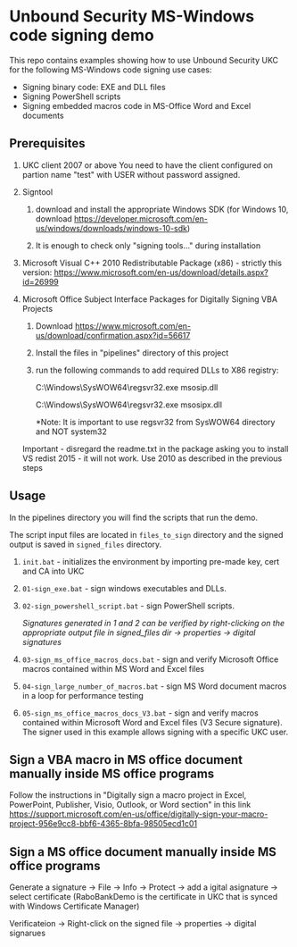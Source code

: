 # Unbound Security MS-Windows code signing demo
This repo contains examples showing how to use Unbound Security UKC for the following MS-Windows code signing use cases:
* Signing binary code: EXE and DLL files 
* Signing PowerShell scripts 
* Signing embedded macros code in MS-Office Word and Excel documents

## Prerequisites
1. UKC client 2007 or above
You need to have the client configured on partion name "test" with USER without password assigned.

1. Signtool

	1. download and install the appropriate Windows SDK (for Windows 10, download https://developer.microsoft.com/en-us/windows/downloads/windows-10-sdk)
	
	1. It is enough to check only "signing tools..." during installation

3. Microsoft Visual C++ 2010 Redistributable Package (x86) - strictly this version: https://www.microsoft.com/en-us/download/details.aspx?id=26999
	
4. Microsoft Office Subject Interface Packages for Digitally Signing VBA Projects

	1. Download https://www.microsoft.com/en-us/download/confirmation.aspx?id=56617
	
	1. Install the files in "pipelines" directory of this project
	
	1. run the following commands to add required DLLs to X86 registry:
	
		C:\Windows\SysWOW64\regsvr32.exe msosip.dll
		
		C:\Windows\SysWOW64\regsvr32.exe msosipx.dll
		
		*Note: It is important to use regsvr32 from SysWOW64 directory and NOT system32
	
	Important - disregard the readme.txt in the package asking you to install VS redist 2015 - it will not work. Use 2010 as described in the previous steps

## Usage
In the pipelines directory you will find the scripts that run the demo. 

The script input files are located in `files_to_sign` directory and the signed output is saved in `signed_files` directory.

1. `init.bat` - initializes the environment by importing pre-made key, cert and CA into UKC

2. `01-sign_exe.bat` - sign windows executables and DLLs.

3. `02-sign_powershell_script.bat` - sign PowerShell scripts.

	*Signatures generated in 1 and 2 can be verified by right-clicking on the appropriate output file in signed_files dir -> properties -> digital signatures*

4. `03-sign_ms_office_macros_docs.bat` - sign and verify Microsoft Office macros contained within MS Word and Excel files

5. `04-sign_large_number_of_macros.bat` - sign MS Word document macros in a loop for performance testing

6. `05-sign_ms_office_macros_docs_V3.bat` - sign and verify macros contained within Microsoft Word and Excel files (V3 Secure signature). The signer used in this example allows signing with a specific UKC user.


## Sign a VBA macro in MS office document manually inside MS office programs
Follow the instructions in "Digitally sign a macro project in Excel, PowerPoint, Publisher, Visio, Outlook, or Word section" in this link
https://support.microsoft.com/en-us/office/digitally-sign-your-macro-project-956e9cc8-bbf6-4365-8bfa-98505ecd1c01


## Sign a MS office document manually inside MS office programs
Generate a signature -> File → Info → Protect → add a igital asignature → select certificate (RaboBankDemo is the certificate in UKC that is synced with Windows Certificate Manager)

Verificateion -> Right-click on the signed file -> properties -> digital signarues

